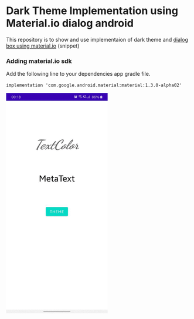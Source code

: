 # Dark Theme Implementation using Material.io dialog android
This repository is to show and use implementaion of dark theme and [dialog box using material.io](https://material.io/develop/android/components/dialogs)
(snippet)
### Adding material.io sdk
Add the following line to your dependencies app gradle file.
```
implementation 'com.google.android.material:material:1.3.0-alpha02'
```
<img src="sample.gif" height="600" width="277">
